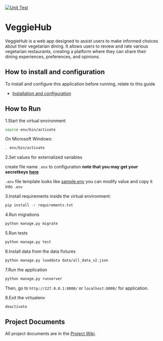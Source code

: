 [![Unit Test](https://github.com/thanidacwn/veggie-hub/actions/workflows/python-publish.yml/badge.svg)](https://github.com/thanidacwn/veggie-hub/actions/workflows/python-publish.yml)

# VeggieHub
VeggieHub is a web app designed to assist users to make informed choices about their vegetarian dining. It allows users to review and rate various vegetarian restaurants, creating a platform where they can share their dining experiences, preferences, and opinions.

## How to install and configuration
To install and configure this application before running, relate to this guide
- [Installation and configuration](./Installation.md)

## How to Run
1.Start the virtual environment
```sh
source env/bin/activate
```
On Microsoft Windows:
```sh
. env/bin/activate
```
2.Set values for externalized variables

create file name `.env` to configuration **note that you may get your secretkeys [here](https://djecrety.ir)**

`.env` file template looks like [sample.env](sample.env) you can modify value and copy it into `.env`

3.Install requirements inside the virtual environment:
```sh
pip install -r requirements.txt
```
4.Run migrations
```sh
python manage.py migrate
```
5.Run tests
```sh
python manage.py test
```
6.Install data from the data fixtures
```sh
python manage.py loaddata data/all_data_v2.json
```
7.Run the application
```sh
python manage.py runserver
```
Then, go to `http://127.0.0.1:8000/` or `localhost:8000/` for application.

8.Exit the virtualenv
```sh
deactivate
```

## Project Documents

All project documents are in the [Project Wiki](https://github.com/thanidacwn/veggie-hub/wiki).
